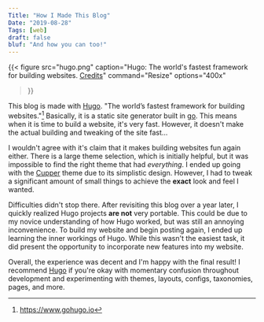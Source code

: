 ```yaml
---
Title: "How I Made This Blog"
Date: "2019-08-28"
Tags: [web]
draft: false
bluf: "And how you can too!"
---
```


{{< figure
src="hugo.png"
caption="Hugo: The world's fastest framework for building websites. [Credits](https://gohugo.io/)"
command="Resize"
options="400x"
>}}

This blog is made with [Hugo][hugo]. "The world’s fastest framework
for building websites."[^1] Basically, it is a static site generator built in
[go][go]. This means when it is time to build a website, it's very fast. However,
it doesn't make the actual building and tweaking of the site fast...

I wouldn't agree with it's claim that it makes building websites fun again
either.  There is a large theme selection, which is initially helpful, but it was
impossible to find the right theme that had *everything*.  I ended up going with the
[Cupper][cupper] theme due to its simplistic design.  However, I had to tweak a
significant amount of small things to achieve the **exact** look and feel I wanted.

Difficulties didn't stop there.  After revisiting this blog over a year later, I
quickly realized Hugo projects **are not** very portable.  This could be due to my
novice understanding of how Hugo worked, but was still an annoying inconvenience.
To build my website and begin posting again, I ended up learning the inner workings
of Hugo.  While this wasn't the easiest task, it did present the opportunity to
incorporate new features into my website.

Overall, the experience was decent and I'm happy with the final result!  I recommend
[Hugo][hugo] if you're okay with momentary confusion throughout development and
experimenting with themes, layouts, configs, taxonomies, pages, and more.

[^1]: https://www.gohugo.io

[hugo]: https://www.gohugo.io
[go]: https://www.golang.org
[cupper]: https://themes.gohugo.io/cupper-hugo-theme/

